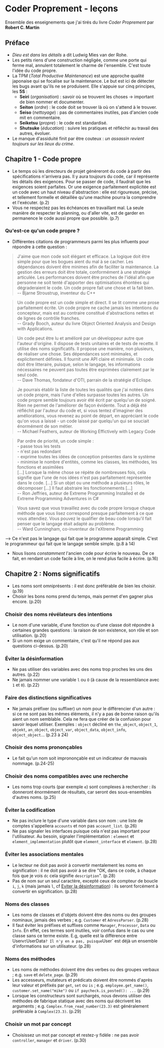 # Coder Proprement - leçons

Ensemble des enseignements que j'ai tirés du livre *Coder Proprement* par **Robert C. Martin**

## Préface

- *Dieu est dans les détails* a dit Ludwig Mies van der Rohe.
- Les petits riens d'une construction négligée, comme une porte qui ferme mal, annulent totalement le charme de l'ensemble. C'est toute l'idée du code propre.
- La TPM (*Total Productive Maintenance*) est une approche qualité japonaise qui se focalise sur la maintenance. Le but est ici de détecter les bugs avant qu'ils ne se produisent. Elle s'appuie sur cinq principes, les **5S** :
  - **Seiri** (*organisation*) : savoir où se trouvent les choses → important de bien nommer et documenter.
  - **Seiton** (*ordre*) : le code doit se trouver là où on s'attend à le trouver.
  - **Seiso** (*nettoyage*) : pas de commentaires inutiles, pas d'ancien code mit en commentaire.
  - **Seiketsu** (*propre*) : le code est standardisé.
  - **Shutsuke** (*éducation*) : suivre les pratiques et réfléchir au travail des autres, évoluer.
- Le manque d'assiduité finit par être couteux : *un assassin revient toujours sur les lieux du crime*.

## Chapitre 1 - Code propre

- Le temps où les directeurs de projet génèreront du code à partir des spécifications n'arrivera pas. Il y aura toujours du code, car il représente les détails des exigences. Pour se passer de code, il faudrait que les exigences soient parfaites. Or une exigence parfaitement explicitée est un code avec un haut niveau d'abstraction : elle est rigoureuse, précise, et tellement formelle et détaillée qu'une machine pourra la comprendre et l'exécuter. (p.2)
- Vous ne respectez pas les échéances en travaillant mal. La seule manière de respecter le planning, ou d'aller vite, est de garder en permanence le code aussi propre que possible. (p.7)

### Qu'est-ce qu'un code propre ?

- Différentes citations de programmeurs parmi les plus influents pour répondre à cette question :

>J'aime que mon code soit élégant et efficace. La logique doit être simple pour que les bogues aient du mal à se cacher. Les dépendances doivent être minimes afin de faciliter la maintenance. La gestion des erreurs doit être totale, conformément à une stratégie articulée. Les performances doivent être proches de l'idéal afin que personne ne soit tenté d'apporter des optimisations éhontées qui dégraderaient le code. Un code propre fait une chose et la fait bien.  
-- Bjarne Stroustrup, inventeur du C++

> Un code propre est un code simple et direct. Il se lit comme une prose parfaitement écrite. Un code propre ne cache jamais les intentions du concepteur, mais est au contraire constitué d'abstractions nettes et de lignes de contrôle franches.  
-- Grady Booch, auteur du livre Object Oriented Analysis and Design with Applications.

> Un code peut être lu et amélioré par un développeur autre que l'auteur d'origine. Il dispose de tests unitaires et de tests de recette. Il utilise des noms significatifs. Il propose une manière, non plusieurs, de réaliser une chose. Ses dépendances sont minimales, et explicitement définies. Il fournit une API claire et minimale. Un code doit être litteraire, puisque, selon le langage, les informations nécessaires ne peuvent pas toutes être exprimées clairement par le seul code.  
-- Dave Thomas, fondateur d'OTI, parrain de la stratégie d'Eclispe.

> Je pourrais établir la liste de toutes les qualités que j'ai notées dans un code propre, mais l'une d'elles surpasse toutes les autres. Un code propre semble toujours avoir été écrit par quelqu'un de soigné. Rien ne permet de l'améliorer de façon évidente. Tout a déjà été réfléchit par l'auteur du code et, si vous tentez d'imaginer des améliorations, vous revenez au point de départ, en appréciant le code qu'on vous a laissé - un code laissé par quelqu'un qui se souciait énormément de son métier.  
-- Michael Feathers, auteur de Working Effictively with Legacy Code

> Par ordre de priorité, un code simple :  
    - passe tous les tests  
    - n'est pas redondant  
    - exprime toutes les idées de conception présentes dans le système  
    - minimise le nombre d'entités, comme les classes, les méthodes, les fonctions et assimilées  
[...] Lorsque la même chose se répète de nombreuses fois, cela signifie que l'une de nos idées n'est pas parfaitement représentée dans le code. [...] Si un objet ou une méthode a plusieurs rôles, le décomposer [...] Il faut abstraire les fonctionnements [...]  
-- Ron Jeffries, auteur de Extreme Programming Installed et de Extreme Programming Adventures in C#

> Vous savez que vous travaillez avec du code propre lorsque chaque méthode que vous lisez correspond presque parfaitement à ce que vous attendiez. Vous pouvez le qualifier de beau code lorsqu'il fait penser que le langage était adapté au problème.  
-- Ward Cunningham, co-inventeur de l'eXtreme Programming

--> Ce n'est pas le langage qui fait que le programme apparaît simple. C'est le programmeur qui fait que le langage semble simple.
(p.8 à 14)

- Nous lisons *constamment* l'ancien code pour écrire le nouveau. De ce fait, en rendant un code facile à lire, on le rend plus facile à écrire. (p.16)

## Chapitre 2 : Noms significatifs

- Les noms sont omniprésents : il est donc préférable de bien les choisir. (p.19)
- Choisir les bons noms prend du temps, mais permet d'en gagner plus encore. (p.20)

### Choisir des noms révélateurs des intentions

- Le nom d'une variable, d'une fonction ou d'une classe doit répondre à certaines grandes questions : la raison de son existence, son rôle et son utilisation. (p.20)
- Si un nom exige un commentaire, c'est qu'il ne répond pas aux questions ci-dessus. (p.20)

### Éviter la désinformation

- Ne pas utiliser des variables avec des noms trop proches les uns des autres. (p.22)
- Ne jamais nommer une variable `l` ou `O` (à cause de la ressemblance avec `1` et `0`). (p.22)

### Faire des distinctions significatives

- Ne jamais préfixer (ou suffixer) un nom pour le différencier d'un autre : si ce ne sont pas les mêmes éléments, il n'y a pas de bonne raison qu'ils aient un nom semblable. Cela ne fera que créer de la confusion pour savoir lequel utiliser. Exemples : `object` décliné en `the_object`, `object_1`,  `objekt`, `an_object`, `object_var`, `object_data`, `object_info`, `object_object`... (p.23 à 24)

### Choisir des noms prononçables

- Le fait qu'un nom soit imprononçable est un indicateur de mauvais nommage. (p.24-25)

### Choisir des noms compatibles avec une recherche

- Les noms trop courts (par exemple `e`) sont complexes à rechercher : ils donneront énormément de résultats, car seront des sous-ensembles d'autres noms. (p.25)

### Éviter la codification

- Ne pas inclure le type d'une variable dans son nom : une liste de comptes s'appellera `accounts` et non pas `account_list`. (p.26)
- Ne pas signaler les interfaces puisque cela n'est pas important pour l'utilisateur. Au besoin, signaler l'implémentation : `element` et `element_implementation` plutôt que `element_interface` et `element`. (p.28)

### Éviter les associations mentales

- Le lecteur ne doit pas avoir à convertir mentalement les noms en signification : il ne doit pas avoir à se dire "OK, dans ce code, à chaque fois que je vois `dc` cela signifie `description`". (p.28)
- Pas de nom sur un seul caractère, excepté ceux de compteur de boucle `i`, `j`, `k` (mais jamais `l`, cf [Eviter la désinformation](#éviter-la-désinformation)) : ils seront forcément à convertir en signification. (p.28)

### Noms des classes

- Les noms de classes et d'objets doivent être des noms ou des groupes nominaux, jamais des verbes ; e.g. `Customer` et `AdressParser`. (p.28)
- Il faut éviter les préfixes et suffixes comme `Manager`, `Processor`, `Data` ou `Info`. En effet, ces termes sont inutiles, voir confus dans le cas ou une classe sans ce terme existe. E.g, quelle est la différence entre  ̀User` et `UserData` ? Il n'y en a pas, puisque `User` est déjà un ensemble d'informations sur un utilisateur. (p.28)

### Noms des méthodes

- Les noms de méthodes doivent être des verbes ou des groupes verbaux ; e.g. `save` et `delete_page`. (p.29)
- Les accesseurs, mutateurs et prédicats doivent être nommés d'après leur valeur et préfixés par `get`, `set` ou `is` ; e.g. `employee.get_name()`, `customer.set_name("mike")` ou `if paycheck.is_posted(): ...` (p.29)
- Lorsque les constructeurs sont surchargés, nous devons utiliser des méthodes de fabrique statique avec des noms qui décrivent les arguments ; e.g. `Complex.from_read_number(23.3)` est généralement préférable à `Complex(23.3)`. (p.29)

### Choisir un mot par concept

- Choisissez un mot par concept et restez-y fidèle : ne pas avoir `controller`, `manager` et `driver`. (p.30)
